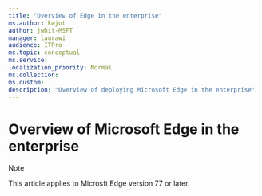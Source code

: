 ```yaml
---
title: "Overview of Edge in the enterprise"
ms.author: kwjot
author: jwhit-MSFT
manager: laurawi
audience: ITPro
ms.topic: conceptual
ms.service: 
localization_priority: Normal
ms.collection: 
ms.custom: 
description: "Overview of deploying Microsoft Edge in the enterprise"
---
```


# Overview of Microsoft Edge in the enterprise
  
> [!NOTE]
> This article applies to Microsft Edge version 77 or later. 
  
